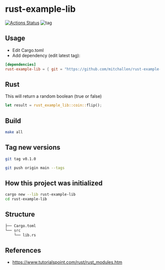 rust-example-lib
==


[![Actions Status](https://github.com/mitchallen/rust-example-lib/workflows/Build%20Test/badge.svg)](https://github.com/mitchallen/rust-example-lib/actions)
![tag](https://img.shields.io/github/v/tag/mitchallen/rust-example-lib)



## Usage

* Edit Cargo.toml
* Add dependency (edit latest tag):

```toml
[dependencies]
rust-example-lib = { git = "https://github.com/mitchallen/rust-example-lib.git", tag = "v0.1.0" }
```

## Rust

This will return a random boolean (true or false)

```rs
let result = rust_example_lib::coin::flip();
```

## Build

```sh
make all
```

## Tag new versions


```sh
git tag v0.1.0
```

```sh
git push origin main --tags
```

## How this project was initialized

```sh
cargo new --lib rust-example-lib
cd rust-example-lib
```

## Structure

```sh
├── Cargo.toml
└── src
    └── lib.rs
```

## References

* https://www.tutorialspoint.com/rust/rust_modules.htm
